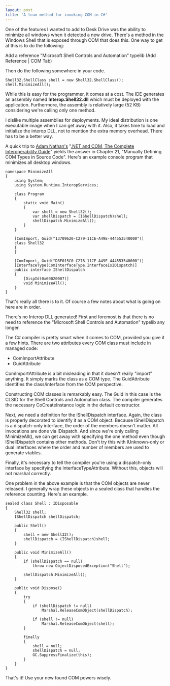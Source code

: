 ```yaml
---
layout: post
title: 'A lean method for invoking COM in C#'
---
```

One of the features I wanted to add to Desk Drive was the ability to minimize all windows when it detected a new drive. There's a method in the Windows Shell that is exposed through COM that does this. One way to get at this is to do the following:

Add a reference "Microsoft Shell Controls and Automation" typelib (Add Reference | COM Tab)

Then do the following somewhere in your code.
    
    Shell32.ShellClass shell = new Shell32.ShellClass();
    shell.MinimizeAll();

While this is easy for the programmer, it comes at a cost. The IDE generates an assembly named **Interop.Shell32.dll** which must be deployed with the application. Furthermore, the assembly is relatively large (52 KB) considering we're calling only one method.

I dislike multiple assemblies for deployments. My ideal distribution is one executable image when I can get away with it. Also, it takes time to load and initialize the interop DLL, not to mention the extra memory overhead. There has to be a better way.

A quick trip to [Adam Nathan's](http://en.wikipedia.org/wiki/Adam_Nathan) "[.NET and COM, The Complete Interoperability Guide](http://search.barnesandnoble.com/ASPNET/Scott-Mitchell/e/9780672321436/?itm=2)" yields the answer in Chapter 21, "Manually Defining COM Types in Source Code". Here's an example console program that minimizes all desktop windows.
    
    namespace MinimizeAll
    {
        using System;
        using System.Runtime.InteropServices;
    
        class Program
        {
            static void Main()
            {
                var shell = new Shell32();
                var shellDispatch = (IShellDispatch)shell;
                shellDispatch.MinimizeAll();
            }
        }
    
        [ComImport, Guid("13709620-C279-11CE-A49E-444553540000")]
        class Shell32
        {
        }
    
        [ComImport, Guid("D8F015C0-C278-11CE-A49E-444553540000")]
        [InterfaceType(ComInterfaceType.InterfaceIsIDispatch)]
        public interface IShellDispatch
        {
            [DispId(0x60020007)]
            void MinimizeAll();
        }
    }

That's really all there is to it. Of course a few notes about what is going on here are in order.

There's no Interop DLL generated! First and foremost is that there is no need to reference the "Microsoft Shell Controls and Automation" typelib any longer.

The C# compiler is pretty smart when it comes to COM, provided you give it a few hints. There are two attributes every COM class must include in managed code:

  * ComImportAttribute
  * GuidAttribute

ComImportAttribute is a bit misleading in that it doesn't really "import" anything. It simply marks the class as a COM type. The GuidAttribute identifies the class/interface from the COM perspective.

Constructing COM classes is remarkably easy. The Guid in this case is the CLSID for the Shell Controls and Automation class. The compiler generates the necessary CoCreateInstance logic in the default constructor. 

Next, we need a definition for the IShellDispatch interface. Again, the class is properly decorated to identify it as a COM object. Because IShellDispatch is a dispatch-only interface, the order of the members doesn't matter. All invocations are done via IDispatch. And since we're only calling MinimizeAll(), we can get away with specifying the one method even though IShellDispatch contains other methods. Don't try this with IUnknown-only or dual interfaces where the order and number of members are used to generate vtables.

Finally, it's necessary to tell the compiler you're using a dispatch-only interface by specifying the InterfaceTypeAttribute. Without this, objects will not marshal correctly.

One problem in the above example is that the COM objects are never released. I generally wrap these objects in a sealed class that handles the reference counting. Here's an example.
    
    sealed class Shell : IDisposable
    {
        Shell32 shell;
        IShellDispatch shellDispatch;
    
        public Shell()
        {
            shell = new Shell32();
            shellDispatch = (IShellDispatch)shell;
        }
    
        public void MinimizeAll()
        {
            if (shellDispatch == null)
                throw new ObjectDisposedException("Shell");
    
            shellDispatch.MinimizeAll();
        }
    
        public void Dispose()
        {
            try
            {
                if (shellDispatch != null)
                    Marshal.ReleaseComObject(shellDispatch);
    
                if (shell != null)
                    Marshal.ReleaseComObject(shell);
            }
    
            finally
            {
                shell = null;
                shellDispatch = null;
                GC.SuppressFinalize(this);
            }
        }
    }

That's it! Use your new found COM powers wisely.
